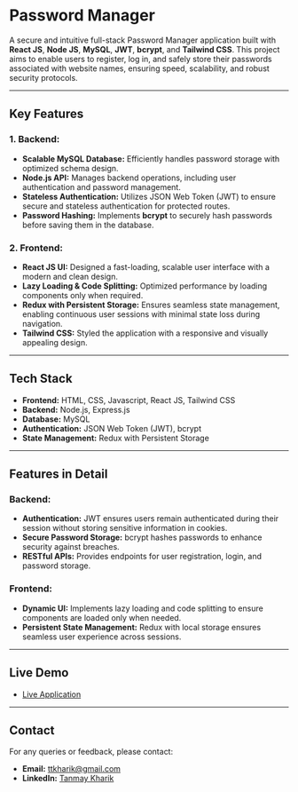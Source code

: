 # Password Manager

A secure and intuitive full-stack Password Manager application built with **React JS**, **Node JS**, **MySQL**, **JWT**, **bcrypt**, and **Tailwind CSS**. This project aims to enable users to register, log in, and safely store their passwords associated with website names, ensuring speed, scalability, and robust security protocols.

---

## Key Features

### 1. Backend:
- **Scalable MySQL Database:** Efficiently handles password storage with optimized schema design.
- **Node.js API:** Manages backend operations, including user authentication and password management.
- **Stateless Authentication:** Utilizes JSON Web Token (JWT) to ensure secure and stateless authentication for protected routes.
- **Password Hashing:** Implements **bcrypt** to securely hash passwords before saving them in the database.

### 2. Frontend:
- **React JS UI:** Designed a fast-loading, scalable user interface with a modern and clean design.
- **Lazy Loading & Code Splitting:** Optimized performance by loading components only when required.
- **Redux with Persistent Storage:** Ensures seamless state management, enabling continuous user sessions with minimal state loss during navigation.
- **Tailwind CSS:** Styled the application with a responsive and visually appealing design.

---

## Tech Stack

- **Frontend:** HTML, CSS, Javascript, React JS, Tailwind CSS
- **Backend:** Node.js, Express.js
- **Database:** MySQL
- **Authentication:** JSON Web Token (JWT), bcrypt
- **State Management:** Redux with Persistent Storage

---


## Features in Detail

### Backend:
- **Authentication:** JWT ensures users remain authenticated during their session without storing sensitive information in cookies.
- **Secure Password Storage:** bcrypt hashes passwords to enhance security against breaches.
- **RESTful APIs:** Provides endpoints for user registration, login, and password storage.

### Frontend:
- **Dynamic UI:** Implements lazy loading and code splitting to ensure components are loaded only when needed.
- **Persistent State Management:** Redux with local storage ensures seamless user experience across sessions.

---

## Live Demo
- [Live Application](https://password-manager-16.netlify.app/)

---

## Contact
For any queries or feedback, please contact:
- **Email:** [ttkharik@gmail.com](mailto:ttkharik@gmail.com)
- **LinkedIn:** [Tanmay Kharik](https://www.linkedin.com/in/tanmaykharik/)

